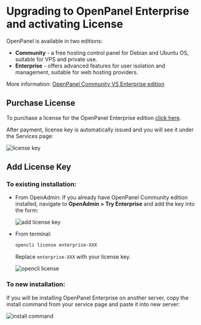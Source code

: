 # Upgrading to OpenPanel Enterprise and activating License

OpenPanel is available in two editions:

- **Community** - a free hosting control panel for Debian and Ubuntu OS, suitable for VPS and private use.
- **Enterprise** - offers advanced features for user isolation and management, suitable for web hosting providers.

More information: [OpenPanel Community VS Enterprise edition](/beta)

## Purchase License

To purchase a license for the OpenPanel Enterprise edition [click here](https://my.openpanel.com/cart.php?a=add&pid=1).

After payment, license key is automatically issued and you will see it under the Services page:

![license key](/img/guides/add_license.png)

## Add License Key

### To existing installation:

- From OpenAdmin:
  If you already have OpenPanel Community edition installed, navigate to **OpenAdmin > Try Enterprise** and add the key into the form:
  
  ![add license key](/img/guides/add_key.png)

- From terminal:
  ```bash
  opencli license enterprise-XXX
  ```
  Replace `enterprise-XXX` with your license key.
  
  ![opencli license](/img/guides/key_command.png)

### To new installation:

If you will be installing OpenPanel Enterprise on another server, copy the install command from your service page and paste it into new server:

![install command](/img/guides/key_code.png)
